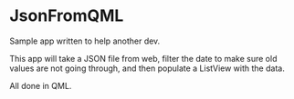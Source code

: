 JsonFromQML	
======

Sample app written to help another dev.

This app will take a JSON file from web, filter the date to make sure old values are not going through, and then populate a ListView with the data.

All done in QML.